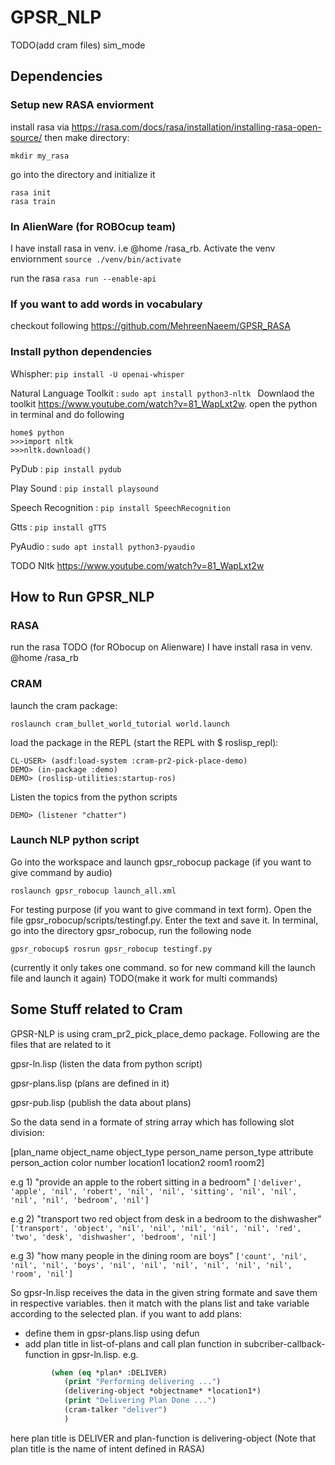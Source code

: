 # GPSR_NLP
TODO(add cram files) sim_mode
## Dependencies
### Setup new RASA enviorment 
install rasa via https://rasa.com/docs/rasa/installation/installing-rasa-open-source/
then make directory: 
```
mkdir my_rasa
```
go into the directory and initialize it
```
rasa init
rasa train
```
### In AlienWare (for ROBOcup team)
I have install rasa in venv. i.e @home /rasa_rb. Activate the venv enviornment
```source ./venv/bin/activate```

run the rasa
```rasa run --enable-api```

### If you want to add words in vocabulary
checkout following https://github.com/MehreenNaeem/GPSR_RASA

### Install python dependencies
Whispher:
```pip install -U openai-whisper```

Natural Language Toolkit :
```sudo apt install python3-nltk ```
Downlaod the toolkit https://www.youtube.com/watch?v=81_WapLxt2w. open the python in terminal and do following
```
home$ python
>>>import nltk
>>>nltk.download()
```

PyDub :
```pip install pydub```

Play Sound :
```pip install playsound```

Speech Recognition :
```pip install SpeechRecognition```

Gtts :
```pip install gTTS```

PyAudio :
```sudo apt install python3-pyaudio```

TODO Nltk https://www.youtube.com/watch?v=81_WapLxt2w

## How to Run GPSR_NLP 
### RASA 
run the rasa
TODO
(for RObocup on Alienware)
I have install rasa in venv.
@home /rasa_rb


### CRAM 
launch the cram package:
```
roslaunch cram_bullet_world_tutorial world.launch
```
load the package in the REPL (start the REPL with $ roslisp_repl):
```
CL-USER> (asdf:load-system :cram-pr2-pick-place-demo)
DEMO> (in-package :demo)
DEMO> (roslisp-utilities:startup-ros)
```
Listen the topics from the python scripts
```
DEMO> (listener "chatter")
```
### Launch NLP python script

Go into the workspace and launch gpsr_robocup package (if you want to give command by audio)
```
roslaunch gpsr_robocup launch_all.xml
```
For testing purpose (if you want to give command in text form).
Open the file gpsr_robocup/scripts/testingf.py. Enter the text and save it.
In terminal, go into the directory gpsr_robocup, run the following node
```
gpsr_robocup$ rosrun gpsr_robocup testingf.py
```
(currently it only takes one command. so for new command kill the launch file and launch it again)
TODO(make it work for multi commands)

## Some Stuff related to Cram
GPSR-NLP is using cram_pr2_pick_place_demo package. Following are the files that are related to it

gpsr-ln.lisp (listen the data from python script)

gpsr-plans.lisp (plans are defined in it)

gpsr-pub.lisp (publish the data about plans)

So the data send in a formate of string array which has following slot division:

[plan_name object_name object_type person_name person_type attribute person_action color number location1 location2 room1 room2]

e.g 1) "provide an apple to the robert sitting in a bedroom"
```['deliver', 'apple', 'nil', 'robert', 'nil', 'nil', 'sitting', 'nil', 'nil', 'nil', 'nil', 'bedroom', 'nil']```

e.g 2) "transport two red object from desk in a bedroom to the dishwasher"
```['transport', 'object', 'nil', 'nil', 'nil', 'nil', 'nil', 'red', 'two', 'desk', 'dishwasher', 'bedroom', 'nil']```

e.g 3) "how many people in the dining room are boys"
```['count', 'nil', 'nil', 'nil', 'boys', 'nil', 'nil', 'nil', 'nil', 'nil', 'nil', 'room', 'nil']```


So gpsr-ln.lisp receives the data in the given string formate and save them in respective variables. then it match with the plans list and take variable according to the selected plan.
if you want to add plans:
- define them in gpsr-plans.lisp using defun
- add plan title in list-of-plans and call plan function in subcriber-callback-function in gpsr-ln.lisp. e.g.
``` lisp = 
		 (when (eq *plan* :DELIVER)
		 	(print "Performing delivering ...")
			(delivering-object *objectname* *location1*)
			(print "Delivering Plan Done ...")
			(cram-talker "deliver")
			)
```
here plan title is DELIVER and plan-function is delivering-object (Note that plan title is the name of intent defined in RASA)
